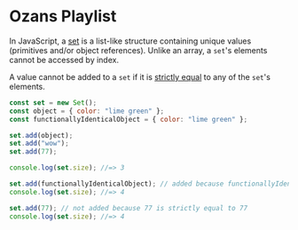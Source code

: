 # Ozans Playlist

In JavaScript, a [set](https://developer.mozilla.org/en-US/docs/Web/JavaScript/Reference/Global_Objects/Set) is a list-like structure containing unique values (primitives and/or object references). Unlike an array, a `set`'s elements cannot be accessed by index.

A value cannot be added to a `set` if it is [strictly equal](https://developer.mozilla.org/en-US/docs/Web/JavaScript/Equality_comparisons_and_sameness#strict_equality_using) to any of the `set`'s elements.

```js
const set = new Set();
const object = { color: "lime green" };
const functionallyIdenticalObject = { color: "lime green" };

set.add(object);
set.add("wow");
set.add(77);

console.log(set.size); //=> 3

set.add(functionallyIdenticalObject); // added because functionallyIdenticalObject is not strictly equal to object
console.log(set.size); //=> 4

set.add(77); // not added because 77 is strictly equal to 77
console.log(set.size); //=> 4
```
